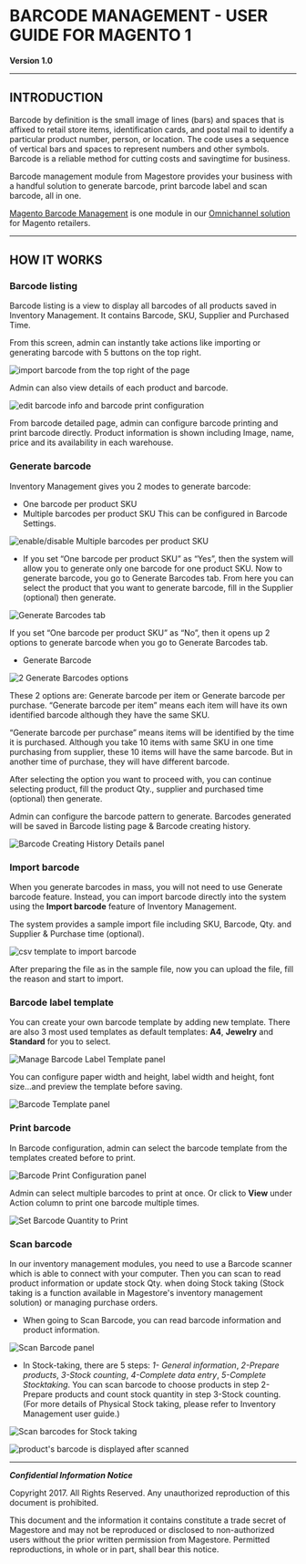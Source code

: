 # BARCODE MANAGEMENT - USER GUIDE FOR MAGENTO 1

**Version 1.0**

-------------

## INTRODUCTION


Barcode by definition is the small image of lines (bars) and spaces that is affixed to retail store items, identification cards, and postal mail to identify a particular product number, person, or location. The code uses a sequence of vertical bars and spaces to represent numbers and other symbols. Barcode is a reliable method for cutting costs and savingtime for business.

Barcode management module from Magestore provides your business with a handful solution to generate barcode, print barcode label and scan barcode, all in one.

[Magento Barcode Management](https://www.magestore.com/barcode-management) is one module in our [Omnichannel solution](https://www.magestore.com/omnichannel-retail) for Magento retailers.

-------------

## HOW IT WORKS


### Barcode listing

Barcode listing is a view to display all barcodes of all products saved in Inventory Management. It contains Barcode, SKU, Supplier and Purchased Time.

From this screen, admin can instantly take actions like importing or generating barcode with 5 buttons on the top right.

![import barcode from the top right of the page](./Image_Barcode/image001.png)

Admin can also view details of each product and barcode. 

![edit barcode info and barcode print configuration](./Image_Barcode/image002.png)

From barcode detailed page, admin can configure barcode printing and print barcode directly. Product information is shown including Image, name, price and its availability in each warehouse.

###  Generate barcode

Inventory Management gives you 2 modes to generate barcode:

- One barcode per product SKU
- Multiple barcodes per product SKU
This can be configured in Barcode Settings.

![enable/disable Multiple barcodes per product SKU](./Image_Barcode/image003.png)

- If you set “One barcode per product SKU” as “Yes”, then the system will allow you to generate only one barcode for one product SKU.
Now to generate barcode, you go to Generate Barcodes tab. From here you can select the product that you want to generate barcode, fill in the Supplier (optional) then generate.

![Generate Barcodes tab](./Image_Barcode/image004.png)

If you set “One barcode per product SKU” as “No”, then it opens up 2 options to generate barcode when you go to Generate Barcodes tab.

- Generate Barcode

![2 Generate Barcodes options](./Image_Barcode/image005.png)

These 2 options are: Generate barcode per item or Generate barcode per purchase.
“Generate barcode per item” means each item will have its own identified barcode although they have the same SKU.

“Generate barcode per purchase” means items will be identified by the time it is purchased. Although you take 10 items with same SKU in one time purchasing from supplier, these 10 items will have the same barcode. But in another time of purchase, they will have different barcode.

After selecting the option you want to proceed with, you can continue selecting product, fill the product Qty., supplier and purchased time (optional) then generate. 

Admin can configure the barcode pattern to generate. Barcodes generated will be saved in Barcode listing page &amp; Barcode creating history.

![Barcode Creating History Details panel](./Image_Barcode/image006.png)

### Import barcode

When you generate barcodes in mass, you will not need to use Generate barcode feature. Instead, you can import barcode directly into the system using the **Import barcode** feature of Inventory Management.

The system provides a sample import file including SKU, Barcode, Qty. and Supplier &amp; Purchase time (optional).

![csv template to import barcode](./Image_Barcode/image007.png)

After preparing the file as in the sample file, now you can upload the file, fill the reason and start to import.

### Barcode label template

You can create your own barcode template by adding new template. There are also 3 most used templates as default templates: **A4**, **Jewelry** and **Standard** for you to select.

![Manage Barcode Label Template panel](./Image_Barcode/image008.png)

You can configure paper width and height, label width and height, font size…and preview the template before saving. 

![Barcode Template panel](./Image_Barcode/image009.png)

### Print barcode

In Barcode configuration, admin can select the barcode template from the templates created before to print. 

![Barcode Print Configuration panel](./Image_Barcode/image010.png)

Admin can select multiple barcodes to print at once. Or click to **View** under Action column to print one barcode multiple times.

![Set Barcode Quantity to Print](./Image_Barcode/image011.png)

### Scan barcode

In our inventory management modules, you need to use a Barcode scanner which is able to connect with your computer. Then you can scan to read product information or update stock Qty. when doing Stock taking (Stock taking is a function available in Magestore's inventory management solution) or managing purchase orders.

- When going to Scan Barcode, you can read barcode information and product information.

![Scan Barcode panel](./Image_Barcode/image012.png)

- In Stock-taking, there are 5 steps: *1- General information*, *2-Prepare products*, *3-Stock counting*, *4-Complete data entry*, *5-Complete Stocktaking*. You can scan barcode to choose products in step 2-Prepare products and count stock quantity in step 3-Stock counting. (For more details of Physical Stock taking, please refer to Inventory Management user guide.)

![Scan barcodes for Stock taking](./Image_Barcode/image013.png)

![product's barcode is displayed after scanned](./Image_Barcode/image014.png)

-------
**_Confidential Information Notice_**

Copyright 2017. All Rights Reserved. Any unauthorized reproduction of this document is prohibited. 

This document and the information it contains constitute a trade secret of Magestore and may not be reproduced or disclosed to non-authorized users without the prior written permission from Magestore. Permitted reproductions, in whole or in part, shall bear this notice.
